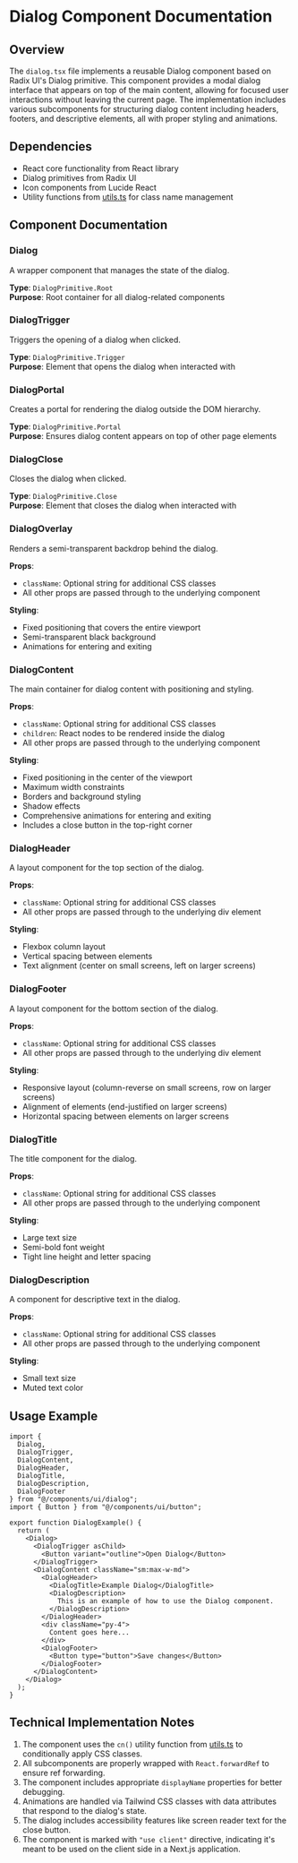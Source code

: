 # Dialog Component Documentation

## Overview
The `dialog.tsx` file implements a reusable Dialog component based on Radix UI's Dialog primitive. This component provides a modal dialog interface that appears on top of the main content, allowing for focused user interactions without leaving the current page. The implementation includes various subcomponents for structuring dialog content including headers, footers, and descriptive elements, all with proper styling and animations.

## Dependencies
- React core functionality from React library
- Dialog primitives from Radix UI
- Icon components from Lucide React
- Utility functions from [utils.ts](../../lib/utils.md) for class name management

## Component Documentation

### Dialog
A wrapper component that manages the state of the dialog.

**Type**: `DialogPrimitive.Root`  
**Purpose**: Root container for all dialog-related components

### DialogTrigger
Triggers the opening of a dialog when clicked.

**Type**: `DialogPrimitive.Trigger`  
**Purpose**: Element that opens the dialog when interacted with

### DialogPortal
Creates a portal for rendering the dialog outside the DOM hierarchy.

**Type**: `DialogPrimitive.Portal`  
**Purpose**: Ensures dialog content appears on top of other page elements

### DialogClose
Closes the dialog when clicked.

**Type**: `DialogPrimitive.Close`  
**Purpose**: Element that closes the dialog when interacted with

### DialogOverlay
Renders a semi-transparent backdrop behind the dialog.

**Props**:
- `className`: Optional string for additional CSS classes
- All other props are passed through to the underlying component

**Styling**: 
- Fixed positioning that covers the entire viewport
- Semi-transparent black background
- Animations for entering and exiting

### DialogContent
The main container for dialog content with positioning and styling.

**Props**:
- `className`: Optional string for additional CSS classes
- `children`: React nodes to be rendered inside the dialog
- All other props are passed through to the underlying component

**Styling**:
- Fixed positioning in the center of the viewport
- Maximum width constraints
- Borders and background styling
- Shadow effects
- Comprehensive animations for entering and exiting
- Includes a close button in the top-right corner

### DialogHeader
A layout component for the top section of the dialog.

**Props**:
- `className`: Optional string for additional CSS classes
- All other props are passed through to the underlying div element

**Styling**:
- Flexbox column layout
- Vertical spacing between elements
- Text alignment (center on small screens, left on larger screens)

### DialogFooter
A layout component for the bottom section of the dialog.

**Props**:
- `className`: Optional string for additional CSS classes
- All other props are passed through to the underlying div element

**Styling**:
- Responsive layout (column-reverse on small screens, row on larger screens)
- Alignment of elements (end-justified on larger screens)
- Horizontal spacing between elements on larger screens

### DialogTitle
The title component for the dialog.

**Props**:
- `className`: Optional string for additional CSS classes
- All other props are passed through to the underlying component

**Styling**:
- Large text size
- Semi-bold font weight
- Tight line height and letter spacing

### DialogDescription
A component for descriptive text in the dialog.

**Props**:
- `className`: Optional string for additional CSS classes
- All other props are passed through to the underlying component

**Styling**:
- Small text size
- Muted text color

## Usage Example

```tsx
import { 
  Dialog, 
  DialogTrigger, 
  DialogContent, 
  DialogHeader, 
  DialogTitle, 
  DialogDescription, 
  DialogFooter
} from "@/components/ui/dialog";
import { Button } from "@/components/ui/button";

export function DialogExample() {
  return (
    <Dialog>
      <DialogTrigger asChild>
        <Button variant="outline">Open Dialog</Button>
      </DialogTrigger>
      <DialogContent className="sm:max-w-md">
        <DialogHeader>
          <DialogTitle>Example Dialog</DialogTitle>
          <DialogDescription>
            This is an example of how to use the Dialog component.
          </DialogDescription>
        </DialogHeader>
        <div className="py-4">
          Content goes here...
        </div>
        <DialogFooter>
          <Button type="button">Save changes</Button>
        </DialogFooter>
      </DialogContent>
    </Dialog>
  );
}
```

## Technical Implementation Notes

1. The component uses the `cn()` utility function from [utils.ts](../../lib/utils.md) to conditionally apply CSS classes.
2. All subcomponents are properly wrapped with `React.forwardRef` to ensure ref forwarding.
3. The component includes appropriate `displayName` properties for better debugging.
4. Animations are handled via Tailwind CSS classes with data attributes that respond to the dialog's state.
5. The dialog includes accessibility features like screen reader text for the close button.
6. The component is marked with `"use client"` directive, indicating it's meant to be used on the client side in a Next.js application.